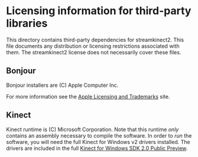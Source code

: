 # Licensing information for third-party libraries

This directory contains third-party dependencies for streamkinect2. This file
documents any distribution or licensing restrictions associated with them. The
streamkinect2 license does not necessarily cover these files.

## Bonjour

Bonjour installers are (C) Apple Computer Inc.

For more information see the [Apple Licensing and
Trademarks](https://developer.apple.com/softwarelicensing/agreements/bonjour.php#bonjoursdk)
site.

## Kinect

Kinect runtime is (C) Microsoft Corporation. Note that this runtime *only*
contains an assembly necessary to compile the software. In order to *run* the
software, you will need the full Kinect for Windows v2 drivers installed. The
drivers are included in the full [Kinect for Windows SDK 2.0 Public
Preview](http://www.microsoft.com/en-us/download/details.aspx?id=43661).
